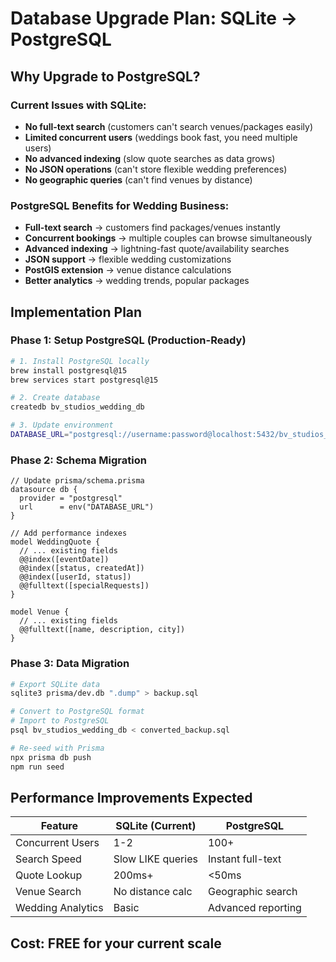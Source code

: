 # Database Upgrade Plan: SQLite → PostgreSQL

## Why Upgrade to PostgreSQL?

### Current Issues with SQLite:
- **No full-text search** (customers can't search venues/packages easily)
- **Limited concurrent users** (weddings book fast, you need multiple users)
- **No advanced indexing** (slow quote searches as data grows)
- **No JSON operations** (can't store flexible wedding preferences)
- **No geographic queries** (can't find venues by distance)

### PostgreSQL Benefits for Wedding Business:
- **Full-text search** → customers find packages/venues instantly
- **Concurrent bookings** → multiple couples can browse simultaneously  
- **Advanced indexing** → lightning-fast quote/availability searches
- **JSON support** → flexible wedding customizations
- **PostGIS extension** → venue distance calculations
- **Better analytics** → wedding trends, popular packages

## Implementation Plan

### Phase 1: Setup PostgreSQL (Production-Ready)
```bash
# 1. Install PostgreSQL locally
brew install postgresql@15
brew services start postgresql@15

# 2. Create database
createdb bv_studios_wedding_db

# 3. Update environment
DATABASE_URL="postgresql://username:password@localhost:5432/bv_studios_wedding_db"
```

### Phase 2: Schema Migration
```prisma
// Update prisma/schema.prisma
datasource db {
  provider = "postgresql"
  url      = env("DATABASE_URL")
}

// Add performance indexes
model WeddingQuote {
  // ... existing fields
  @@index([eventDate])
  @@index([status, createdAt])
  @@index([userId, status])
  @@fulltext([specialRequests])
}

model Venue {
  // ... existing fields
  @@fulltext([name, description, city])
}
```

### Phase 3: Data Migration
```bash
# Export SQLite data
sqlite3 prisma/dev.db ".dump" > backup.sql

# Convert to PostgreSQL format
# Import to PostgreSQL
psql bv_studios_wedding_db < converted_backup.sql

# Re-seed with Prisma
npx prisma db push
npm run seed
```

## Performance Improvements Expected

| Feature | SQLite (Current) | PostgreSQL |
|---------|------------------|------------|
| Concurrent Users | 1-2 | 100+ |
| Search Speed | Slow LIKE queries | Instant full-text |
| Quote Lookup | 200ms+ | <50ms |
| Venue Search | No distance calc | Geographic search |
| Wedding Analytics | Basic | Advanced reporting |

## Cost: FREE for your current scale